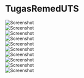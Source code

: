 # TugasRemedUTS
![Screenshot](https://github.com/YusrilRamadhan/TugasRemedUTS/blob/master/Screenshot_2017-06-13-10-14-33%5B1%5D.png) <br>
![Screenshot](https://github.com/YusrilRamadhan/TugasRemedUTS/blob/master/Screenshot_2017-06-13-10-14-42%5B1%5D.png) <br>
![Screenshot](https://github.com/YusrilRamadhan/TugasRemedUTS/blob/master/Screenshot_2017-06-13-10-14-45%5B1%5D.png) <br>
![Screenshot](https://github.com/YusrilRamadhan/TugasRemedUTS/blob/master/Screenshot_2017-06-13-10-14-49%5B1%5D.png) <br>
![Screenshot](https://github.com/YusrilRamadhan/TugasRemedUTS/blob/master/Screenshot_2017-06-13-10-14-51%5B1%5D.png) <br>
![Screenshot](https://github.com/YusrilRamadhan/TugasRemedUTS/blob/master/Screenshot_2017-06-13-10-15-00%5B1%5D.png) <br>
![Screenshot](https://github.com/YusrilRamadhan/TugasRemedUTS/blob/master/Screenshot_2017-06-13-10-15-08%5B1%5D.png) <br>
![Screenshot](https://github.com/YusrilRamadhan/TugasRemedUTS/blob/master/Screenshot_2017-06-13-10-15-20%5B1%5D.png) <br>
![Screenshot](https://github.com/YusrilRamadhan/TugasRemedUTS/blob/master/Screenshot_2017-06-13-10-16-52%5B1%5D.png) <br>
![Screenshot](https://github.com/YusrilRamadhan/TugasRemedUTS/blob/master/Screenshot_2017-06-13-10-16-56%5B1%5D.png) <br>
